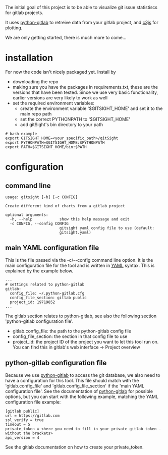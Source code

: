 The initial goal of this project is to be able to visualize git issue statistiscs for gitlab projects.

It uses [python-gitlab](https://github.com/python-gitlab/python-gitlab) to retreive data from your gitlab project, and [c3js](https://c3js.org/) for plotting.

We are only getting started, there is much more to come...

# installation

For now the code isn't nicely packaged yet. Install by 
- downloading the repo
- making sure you have the packages in requirements.txt, these are the versions that have been tested. Since we use very basic functionality, earlier versions are very likely to work as well
- set the required environment variables:
  - create the environment variable '$GITSIGHT_HOME' and set it to the main repo path
  - set the correct PYTHONPATH to '$GITSIGHT_HOME'
  - add gitSight's bin directory to your path 
  
 ```
 # bash example
 export GITSIGHT_HOME=<your_specific_path>/gitSight
 export PYTHONPATH=$GITSIGHT_HOME:$PYTHONPATH
 export PATH=$GITSIGHT_HOME/bin:$PATH
 ```


# configuration

## command line

```
usage: gitsight [-h] [-c CONFIG]

Create different kind of charts from a gitlab project

optional arguments:
  -h, --help            show this help message and exit
  -c CONFIG, --config CONFIG
                        gitsight yaml config file to use (default:
                        gitsight.yaml)

```

## main YAML configuration file 

This is the file passed via the -c/--config command line option. It is the main configuration file for the tool and is written in [YAML](https://yaml.org/) syntax. This is explained by the example below.

```
---
# settings related to python-gitlab
gitlab:
  config_file: ~/.python-gitlab.cfg
  config_file_section: gitlab public
  project_id: 19719852
...
```

The gitlab section relates to python-gitlab, see also the following section 'python-gitlab configuration file'.
- gitlab.config_file: the path to the python-gitlab config file
- config_file_section: the section in that config file to use
- project_id: the project ID of the project you want to let this tool run on. You can find this in gitlab's web interface -> Project overview

## python-gitlab configuration file

Because we use [python-gitlab](https://github.com/python-gitlab/python-gitlab) to access the git database, we also need to have a configuration for this tool. This file should match with the 'gitlab.config_file' and 'gitlab.config_file_section' if the 'main YAML configuration file'. See the documentation of [python-gitlab](https://github.com/python-gitlab/python-gitlab) for possible options, but you can start with the following example, matching the YAML configuration file example:

```
[gitlab public]
url = https://gitlab.com
ssl_verify = true
timeout = 5
private_token = <here you need to fill in your private gitlab token - without the brackets>
api_version = 4
```

See the gitlab documentation on how to create your private_token.





